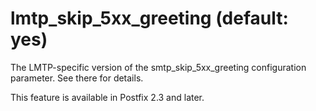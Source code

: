 # lmtp_skip_5xx_greeting (default: yes)
 The LMTP-specific version of the smtp\_skip\_5xx\_greeting
configuration parameter. See there for details. 


 This feature is available in Postfix 2.3 and later. 


